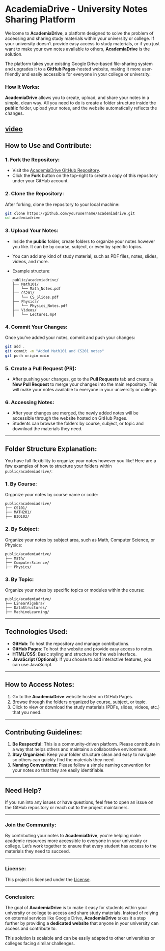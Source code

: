 
# **AcademiaDrive - University Notes Sharing Platform**

Welcome to **AcademiaDrive**, a platform designed to solve the problem of accessing and sharing study materials within your university or college. If your university doesn't provide easy access to study materials, or if you just want to make your own notes available to others, **AcademiaDrive** is the solution.

The platform takes your existing Google Drive-based file-sharing system and upgrades it to a **GitHub Pages**-hosted website, making it more user-friendly and easily accessible for everyone in your college or university.

### **How It Works:**

**AcademiaDrive** allows you to create, upload, and share your notes in a simple, clean way. All you need to do is create a folder structure inside the **public** folder, upload your notes, and the website automatically reflects the changes.

[video](./public/acadmicdrive.gif)
---

## **How to Use and Contribute:**

### 1. **Fork the Repository:**

* Visit the [AcademiaDrive GitHub Repository](https://github.com/yourusername/academiadrive).
* Click the **Fork** button on the top-right to create a copy of this repository under your GitHub account.

### 2. **Clone the Repository:**

After forking, clone the repository to your local machine:

```bash
git clone https://github.com/yourusername/academiadrive.git
cd academiadrive
```

### 3. **Upload Your Notes:**

* Inside the **public** folder, create folders to organize your notes however you like. It can be by course, subject, or even by specific topics.
* You can add any kind of study material, such as PDF files, notes, slides, videos, and more.
* Example structure:

  ```
  public/academiadrive/
  ├── Math101/
  │   └── Math_Notes.pdf
  ├── CS201/
  │   └── CS_Slides.pdf
  ├── Physics/
  │   └── Physics_Notes.pdf
  ├── Videos/
  │   └── Lecture1.mp4
  ```

### 4. **Commit Your Changes:**

Once you've added your notes, commit and push your changes:

```bash
git add .
git commit -m "Added Math101 and CS201 notes"
git push origin main
```

### 5. **Create a Pull Request (PR):**

* After pushing your changes, go to the **Pull Requests** tab and create a **New Pull Request** to merge your changes into the main repository. This will make your notes available to everyone in your university or college.

### 6. **Accessing Notes:**

* After your changes are merged, the newly added notes will be accessible through the website hosted on GitHub Pages.
* Students can browse the folders by course, subject, or topic and download the materials they need.

---


## **Folder Structure Explanation:**

You have full flexibility to organize your notes however you like! Here are a few examples of how to structure your folders within `public/academiadrive/`:

### 1. **By Course:**

Organize your notes by course name or code:

```plaintext
public/academiadrive/
├── CS101/
├── MATH201/
├── BIO102/
```

### 2. **By Subject:**

Organize your notes by subject area, such as Math, Computer Science, or Physics:

```plaintext
public/academiadrive/
├── Math/
├── ComputerScience/
├── Physics/
```

### 3. **By Topic:**

Organize your notes by specific topics or modules within the course:

```plaintext
public/academiadrive/
├── LinearAlgebra/
├── DataStructures/
├── MachineLearning/
```

---



## **Technologies Used:**

* **GitHub**: To host the repository and manage contributions.
* **GitHub Pages**: To host the website and provide easy access to notes.
* **HTML/CSS**: Basic styling and structure for the web interface.
* **JavaScript (Optional)**: If you choose to add interactive features, you can use JavaScript.

---

## **How to Access Notes:**

1. Go to the **AcademiaDrive** website hosted on GitHub Pages.
2. Browse through the folders organized by course, subject, or topic.
3. Click to view or download the study materials (PDFs, slides, videos, etc.) that you need.

---

## **Contributing Guidelines:**

1. **Be Respectful**: This is a community-driven platform. Please contribute in a way that helps others and maintains a collaborative environment.
2. **Stay Organized**: Keep your folder structure clean and easy to navigate so others can quickly find the materials they need.
3. **Naming Conventions**: Please follow a simple naming convention for your notes so that they are easily identifiable.

---

## **Need Help?**

If you run into any issues or have questions, feel free to open an issue on the GitHub repository or reach out to the project maintainers.

---

### **Join the Community:**

By contributing your notes to **AcademiaDrive**, you're helping make academic resources more accessible to everyone in your university or college. Let’s work together to ensure that every student has access to the materials they need to succeed.

---

### **License:**

This project is licensed under the [License](LICENSE).

---

### **Conclusion:**

The goal of **AcademiaDrive** is to make it easy for students within your university or college to access and share study materials. Instead of relying on external services like Google Drive, **AcademiaDrive** takes it a step further by providing a **dedicated website** that anyone in your university can access and contribute to.

This solution is scalable and can be easily adapted to other universities or colleges facing similar challenges.
